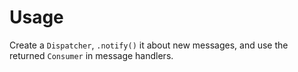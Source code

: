 # Usage

Create a `Dispatcher`, `.notify()` it about new messages, and use the returned `Consumer` in message handlers.

